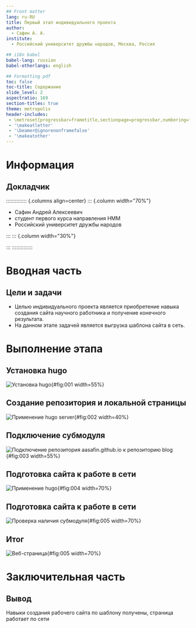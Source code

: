 ```yaml
---
## Front matter
lang: ru-RU
title: Первый этап индивидуального проекта
author:
  - Сафин А. А.
institute:
  - Российский университет дружбы народов, Москва, Россия

## i18n babel
babel-lang: russian
babel-otherlangs: english

## Formatting pdf
toc: false
toc-title: Содержание
slide_level: 2
aspectratio: 169
section-titles: true
theme: metropolis
header-includes:
 - \metroset{progressbar=frametitle,sectionpage=progressbar,numbering=fraction}
 - '\makeatletter'
 - '\beamer@ignorenonframefalse'
 - '\makeatother'
---
```


# Информация

## Докладчик

:::::::::::::: {.columns align=center}
::: {.column width="70%"}

  * Сафин Андрей Алексеевич
  * студент первого курса направления НММ
  * Российский университет дружбы народов

:::
::: {.column width="30%"}



:::
::::::::::::::

# Вводная часть

## Цели и задачи

- Целью индивидуального проекта является приобретение навыка создания сайта научного работника и получение конечного результата.
- На данном этапе задачей является выгрузка шаблона сайта в сеть.

# Выполнение этапа

## Установка hugo

![Установка hugo](image/001.png){#fig:001 width=55%}

## Создание репозитория и локальной страницы

![Применение hugo server](image/002.png){#fig:002 width=40%}

## Подключение субмодуля 

![Подключение репозитория aasafin.github.io к репозиторию blog](image/003.png){#fig:003 width=55%}

## Подготовка сайта к работе в сети

![Применение hugo](image/004.png){#fig:004 width=70%}

## Подготовка сайта к работе в сети

![Проверка наличия субмодуля](image/005.png){#fig:005 width=70%}

## Итог

![Веб-страница](image/005.png){#fig:005 width=70%}

# Заключительная часть

## Вывод

Навыки создания рабочего сайта по шаблону получены, страница работает по сети
